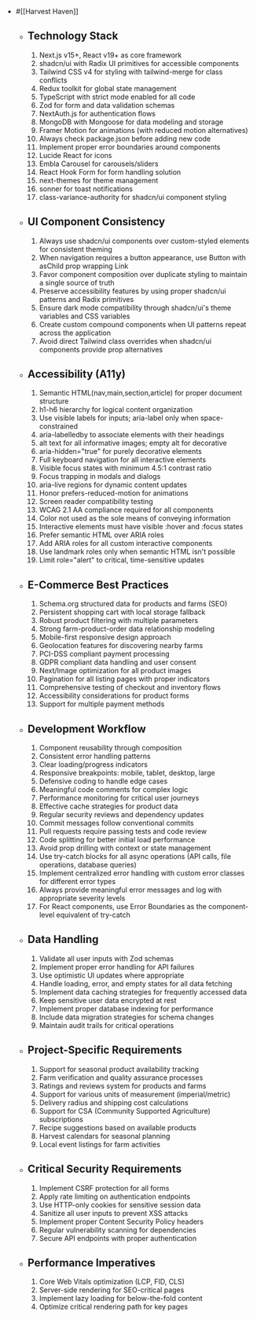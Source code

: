 - #[[Harvest Haven]]
	- ## Technology Stack
	  
	  1. Next.js v15+, React v19+ as core framework
	  2. shadcn/ui with Radix UI primitives for accessible components
	  3. Tailwind CSS v4 for styling with tailwind-merge for class conflicts
	  4. Redux toolkit for global state management
	  5. TypeScript with strict mode enabled for all code
	  6. Zod for form and data validation schemas
	  7. NextAuth.js for authentication flows
	  8. MongoDB with Mongoose for data modeling and storage
	  9. Framer Motion for animations (with reduced motion alternatives)
	  10. Always check package.json before adding new code
	  11. Implement proper error boundaries around components
	  12. Lucide React for icons
	  13. Embla Carousel for carousels/sliders
	  14. React Hook Form for form handling solution
	  15. next-themes for theme management
	  16. sonner for toast notifications
	  17. class-variance-authority for shadcn/ui component styling
	- ## UI Component Consistency
	  
	  1. Always use shadcn/ui components over custom-styled elements for consistent theming
	  2. When navigation requires a button appearance, use Button with asChild prop wrapping Link
	  3. Favor component composition over duplicate styling to maintain a single source of truth
	  4. Preserve accessibility features by using proper shadcn/ui patterns and Radix primitives
	  5. Ensure dark mode compatibility through shadcn/ui's theme variables and CSS variables
	  6. Create custom compound components when UI patterns repeat across the application
	  7. Avoid direct Tailwind class overrides when shadcn/ui components provide prop alternatives
	- ## Accessibility (A11y)
	  
	  1. Semantic HTML(nav,main,section,article) for proper document structure
	  2. h1-h6 hierarchy for logical content organization
	  3. Use visible labels for inputs; aria-label only when space-constrained
	  4. aria-labelledby to associate elements with their headings
	  5. alt text for all informative images; empty alt for decorative
	  6. aria-hidden="true" for purely decorative elements
	  7. Full keyboard navigation for all interactive elements
	  8. Visible focus states with minimum 4.5:1 contrast ratio
	  9. Focus trapping in modals and dialogs
	  10. aria-live regions for dynamic content updates
	  11. Honor prefers-reduced-motion for animations
	  12. Screen reader compatibility testing
	  13. WCAG 2.1 AA compliance required for all components
	  14. Color not used as the sole means of conveying information
	  15. Interactive elements must have visible :hover and :focus states
	  16. Prefer semantic HTML over ARIA roles
	  17. Add ARIA roles for all custom interactive components
	  18. Use landmark roles only when semantic HTML isn't possible
	  19. Limit role="alert" to critical, time-sensitive updates
	- ## E-Commerce Best Practices
	  
	  1. Schema.org structured data for products and farms (SEO)
	  2. Persistent shopping cart with local storage fallback
	  3. Robust product filtering with multiple parameters
	  4. Strong farm-product-order data relationship modeling
	  5. Mobile-first responsive design approach
	  6. Geolocation features for discovering nearby farms
	  7. PCI-DSS compliant payment processing
	  8. GDPR compliant data handling and user consent
	  9. Next/Image optimization for all product images
	  10. Pagination for all listing pages with proper indicators
	  11. Comprehensive testing of checkout and inventory flows
	  12. Accessibility considerations for product forms
	  13. Support for multiple payment methods
	- ## Development Workflow
	  
	  1. Component reusability through composition
	  2. Consistent error handling patterns
	  3. Clear loading/progress indicators
	  4. Responsive breakpoints: mobile, tablet, desktop, large
	  5. Defensive coding to handle edge cases
	  6. Meaningful code comments for complex logic
	  7. Performance monitoring for critical user journeys
	  8. Effective cache strategies for product data
	  9. Regular security reviews and dependency updates
	  10. Commit messages follow conventional commits
	  11. Pull requests require passing tests and code review
	  12. Code splitting for better initial load performance
	  13. Avoid prop drilling with context or state management
	  14. Use try-catch blocks for all async operations (API calls, file operations, database queries)
	  15. Implement centralized error handling with custom error classes for different error types
	  16. Always provide meaningful error messages and log with appropriate severity levels
	  17. For React components, use Error Boundaries as the component-level equivalent of try-catch
	- ## Data Handling
	  
	  1. Validate all user inputs with Zod schemas
	  2. Implement proper error handling for API failures
	  3. Use optimistic UI updates where appropriate
	  4. Handle loading, error, and empty states for all data fetching
	  5. Implement data caching strategies for frequently accessed data
	  6. Keep sensitive user data encrypted at rest
	  7. Implement proper database indexing for performance
	  8. Include data migration strategies for schema changes
	  9. Maintain audit trails for critical operations
	- ## Project-Specific Requirements
	  
	  1. Support for seasonal product availability tracking
	  2. Farm verification and quality assurance processes
	  3. Ratings and reviews system for products and farms
	  4. Support for various units of measurement (imperial/metric)
	  5. Delivery radius and shipping cost calculations
	  6. Support for CSA (Community Supported Agriculture) subscriptions
	  7. Recipe suggestions based on available products
	  8. Harvest calendars for seasonal planning
	  9. Local event listings for farm activities
	- ## Critical Security Requirements
	  
	  1. Implement CSRF protection for all forms
	  2. Apply rate limiting on authentication endpoints
	  3. Use HTTP-only cookies for sensitive session data
	  4. Sanitize all user inputs to prevent XSS attacks
	  5. Implement proper Content Security Policy headers
	  6. Regular vulnerability scanning for dependencies
	  7. Secure API endpoints with proper authentication
	- ## Performance Imperatives
	  
	  1. Core Web Vitals optimization (LCP, FID, CLS)
	  2. Server-side rendering for SEO-critical pages
	  3. Implement lazy loading for below-the-fold content
	  4. Optimize critical rendering path for key pages